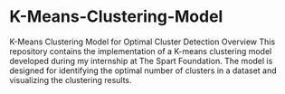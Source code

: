 # K-Means-Clustering-Model
K-Means Clustering Model for Optimal Cluster Detection Overview This repository contains the implementation of a K-means clustering model developed during my internship at The Spart Foundation. The model is designed for identifying the optimal number of clusters in a dataset and visualizing the clustering results.
